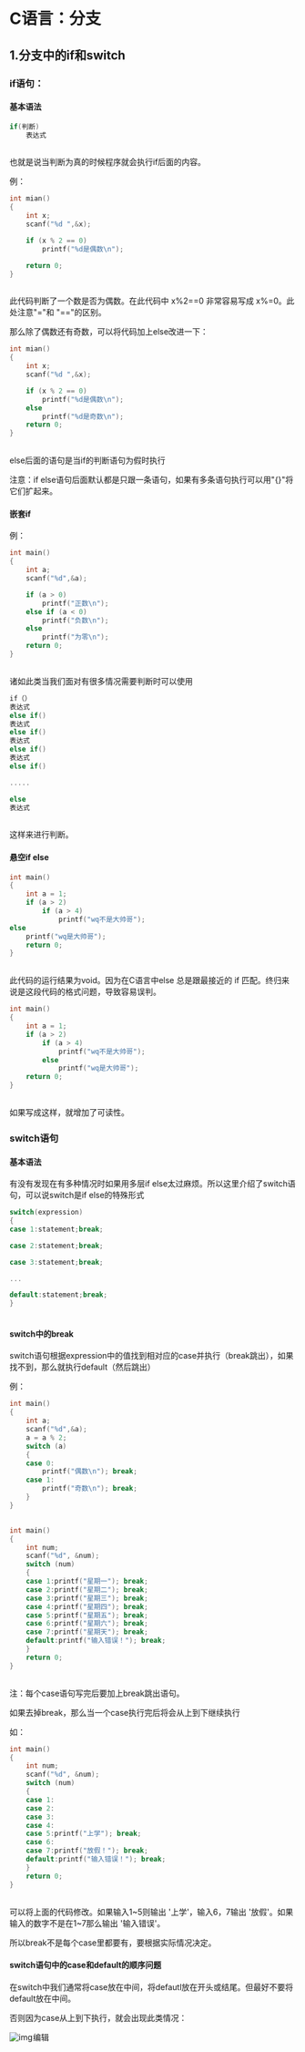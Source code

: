 # C语言：分支

##  1.分支中的if和switch

###     if语句：

#### 基本语法

```cpp
if(判断)
    表达式
```

![点击并拖拽以移动](data:image/gif;base64,R0lGODlhAQABAPABAP///wAAACH5BAEKAAAALAAAAAABAAEAAAICRAEAOw==)

也就是说当判断为真的时候程序就会执行if后面的内容。

例：

```cpp
int mian()
{
	int x;
	scanf("%d ",&x);

	if (x % 2 == 0)
		printf("%d是偶数\n");

	return 0;
}
```

![点击并拖拽以移动](data:image/gif;base64,R0lGODlhAQABAPABAP///wAAACH5BAEKAAAALAAAAAABAAEAAAICRAEAOw==)

此代码判断了一个数是否为偶数。在此代码中 x%2==0 非常容易写成 x%=0。此处注意"="和 "=="的区别。

 那么除了偶数还有奇数，可以将代码加上else改进一下：

```cpp
int mian()
{
	int x;
	scanf("%d ",&x);

	if (x % 2 == 0)
		printf("%d是偶数\n");
	else
		printf("%d是奇数\n");
	return 0;
}
```

![点击并拖拽以移动](data:image/gif;base64,R0lGODlhAQABAPABAP///wAAACH5BAEKAAAALAAAAAABAAEAAAICRAEAOw==)

else后面的语句是当if的判断语句为假时执行

注意：if else语句后面默认都是只跟一条语句，如果有多条语句执行可以用"{}"将它们扩起来。

#### 嵌套if

例：

```cpp
int main()
{
	int a;
	scanf("%d",&a);

	if (a > 0)
		printf("正数\n");
	else if (a < 0)
		printf("负数\n");
	else
		printf("为零\n");
	return 0;
}
```

![点击并拖拽以移动](data:image/gif;base64,R0lGODlhAQABAPABAP///wAAACH5BAEKAAAALAAAAAABAAEAAAICRAEAOw==)

诸如此类当我们面对有很多情况需要判断时可以使用

```cpp
if（）
表达式
else if()
表达式
else if()
表达式
else if()
表达式
else if()

.....

else
表达式
```

![点击并拖拽以移动](data:image/gif;base64,R0lGODlhAQABAPABAP///wAAACH5BAEKAAAALAAAAAABAAEAAAICRAEAOw==)

这样来进行判断。

#### 悬空if else

```cpp
int main()
{
	int a = 1;
	if (a > 2)
		if (a > 4)
			printf("wq不是大帅哥");
else
	printf("wq是大帅哥");
	return 0;
}
```

![点击并拖拽以移动](data:image/gif;base64,R0lGODlhAQABAPABAP///wAAACH5BAEKAAAALAAAAAABAAEAAAICRAEAOw==)

此代码的运行结果为void。因为在C语言中else 总是跟最接近的 if 匹配。终归来说是这段代码的格式问题，导致容易误判。

```cpp
int main()
{
	int a = 1;
	if (a > 2)
		if (a > 4)
			printf("wq不是大帅哥");
        else
	        printf("wq是大帅哥");
	return 0;
}
```

![点击并拖拽以移动](data:image/gif;base64,R0lGODlhAQABAPABAP///wAAACH5BAEKAAAALAAAAAABAAEAAAICRAEAOw==)

如果写成这样，就增加了可读性。

### switch语句

#### 基本语法

有没有发现在有多种情况时如果用多层if else太过麻烦。所以这里介绍了switch语句，可以说switch是if else的特殊形式

```cpp
switch(expression)
{
case 1:statement;break;

case 2:statement;break;

case 3:statement;break;

...

default:statement;break;
}
```

![点击并拖拽以移动](data:image/gif;base64,R0lGODlhAQABAPABAP///wAAACH5BAEKAAAALAAAAAABAAEAAAICRAEAOw==)

#### switch中的break

switch语句根据expression中的值找到相对应的case并执行（break跳出），如果找不到，那么就执行default（然后跳出）

例：

```cpp
int main()
{
	int a;
	scanf("%d",&a);
	a = a % 2;
	switch (a)
	{
	case 0:
		printf("偶数\n"); break;
	case 1:
		printf("奇数\n"); break;
	}
}
```

![点击并拖拽以移动](data:image/gif;base64,R0lGODlhAQABAPABAP///wAAACH5BAEKAAAALAAAAAABAAEAAAICRAEAOw==)

```cpp
int main()
{
	int num;
	scanf("%d", &num);
	switch (num)
	{
	case 1:printf("星期一"); break;
	case 2:printf("星期二"); break;
	case 3:printf("星期三"); break;
	case 4:printf("星期四"); break;
	case 5:printf("星期五"); break;
	case 6:printf("星期六"); break;
	case 7:printf("星期天"); break;
	default:printf("输入错误！"); break;
	}
	return 0;
}
```

![点击并拖拽以移动](data:image/gif;base64,R0lGODlhAQABAPABAP///wAAACH5BAEKAAAALAAAAAABAAEAAAICRAEAOw==)

注：每个case语句写完后要加上break跳出语句。

如果去掉break，那么当一个case执行完后将会从上到下继续执行

如：

```cpp
int main()
{
	int num;
	scanf("%d", &num);
	switch (num)
	{
	case 1:
	case 2:
	case 3:
	case 4:
	case 5:printf("上学"); break;
	case 6:
	case 7:printf("放假！"); break;
	default:printf("输入错误！"); break;
	}
	return 0;
}
```

![点击并拖拽以移动](data:image/gif;base64,R0lGODlhAQABAPABAP///wAAACH5BAEKAAAALAAAAAABAAEAAAICRAEAOw==)

可以将上面的代码修改。如果输入1~5则输出 '上学'，输入6，7输出 '放假'。如果输入的数字不是在1~7那么输出 '输入错误'。

所以break不是每个case里都要有，要根据实际情况决定。

#### switch语句中的case和default的顺序问题

在switch中我们通常将case放在中间，将defautl放在开头或结尾。但最好不要将default放在中间。

否则因为case从上到下执行，就会出现此类情况：

![img](https://raw.githubusercontent.com/QinMou000/pic/main/e059601982a78cceb3e378ae4a78cbe5.png)![点击并拖拽以移动](data:image/gif;base64,R0lGODlhAQABAPABAP///wAAACH5BAEKAAAALAAAAAABAAEAAAICRAEAOw==)编辑